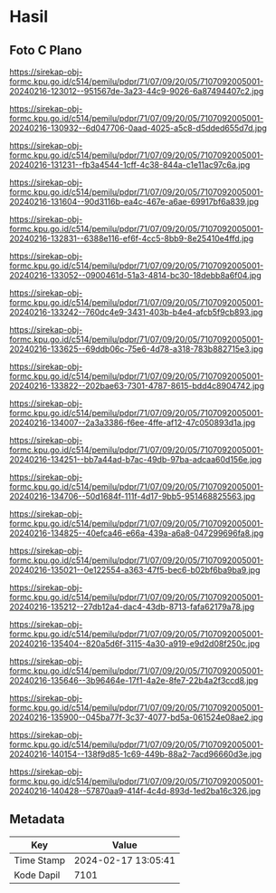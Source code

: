 # Hasil

## Foto C Plano

https://sirekap-obj-formc.kpu.go.id/c514/pemilu/pdpr/71/07/09/20/05/7107092005001-20240216-123012--951567de-3a23-44c9-9026-6a87494407c2.jpg

https://sirekap-obj-formc.kpu.go.id/c514/pemilu/pdpr/71/07/09/20/05/7107092005001-20240216-130932--6d047706-0aad-4025-a5c8-d5dded655d7d.jpg

https://sirekap-obj-formc.kpu.go.id/c514/pemilu/pdpr/71/07/09/20/05/7107092005001-20240216-131231--fb3a4544-1cff-4c38-844a-c1e11ac97c6a.jpg

https://sirekap-obj-formc.kpu.go.id/c514/pemilu/pdpr/71/07/09/20/05/7107092005001-20240216-131604--90d3116b-ea4c-467e-a6ae-69917bf6a839.jpg

https://sirekap-obj-formc.kpu.go.id/c514/pemilu/pdpr/71/07/09/20/05/7107092005001-20240216-132831--6388e116-ef6f-4cc5-8bb9-8e25410e4ffd.jpg

https://sirekap-obj-formc.kpu.go.id/c514/pemilu/pdpr/71/07/09/20/05/7107092005001-20240216-133052--0900461d-51a3-4814-bc30-18debb8a6f04.jpg

https://sirekap-obj-formc.kpu.go.id/c514/pemilu/pdpr/71/07/09/20/05/7107092005001-20240216-133242--760dc4e9-3431-403b-b4e4-afcb5f9cb893.jpg

https://sirekap-obj-formc.kpu.go.id/c514/pemilu/pdpr/71/07/09/20/05/7107092005001-20240216-133625--69ddb06c-75e6-4d78-a318-783b882715e3.jpg

https://sirekap-obj-formc.kpu.go.id/c514/pemilu/pdpr/71/07/09/20/05/7107092005001-20240216-133822--202bae63-7301-4787-8615-bdd4c8904742.jpg

https://sirekap-obj-formc.kpu.go.id/c514/pemilu/pdpr/71/07/09/20/05/7107092005001-20240216-134007--2a3a3386-f6ee-4ffe-af12-47c050893d1a.jpg

https://sirekap-obj-formc.kpu.go.id/c514/pemilu/pdpr/71/07/09/20/05/7107092005001-20240216-134251--bb7a44ad-b7ac-49db-97ba-adcaa60d156e.jpg

https://sirekap-obj-formc.kpu.go.id/c514/pemilu/pdpr/71/07/09/20/05/7107092005001-20240216-134706--50d1684f-111f-4d17-9bb5-951468825563.jpg

https://sirekap-obj-formc.kpu.go.id/c514/pemilu/pdpr/71/07/09/20/05/7107092005001-20240216-134825--40efca46-e66a-439a-a6a8-047299696fa8.jpg

https://sirekap-obj-formc.kpu.go.id/c514/pemilu/pdpr/71/07/09/20/05/7107092005001-20240216-135021--0e122554-a363-47f5-bec6-b02bf6ba9ba9.jpg

https://sirekap-obj-formc.kpu.go.id/c514/pemilu/pdpr/71/07/09/20/05/7107092005001-20240216-135212--27db12a4-dac4-43db-8713-fafa62179a78.jpg

https://sirekap-obj-formc.kpu.go.id/c514/pemilu/pdpr/71/07/09/20/05/7107092005001-20240216-135404--820a5d6f-3115-4a30-a919-e9d2d08f250c.jpg

https://sirekap-obj-formc.kpu.go.id/c514/pemilu/pdpr/71/07/09/20/05/7107092005001-20240216-135646--3b96464e-17f1-4a2e-8fe7-22b4a2f3ccd8.jpg

https://sirekap-obj-formc.kpu.go.id/c514/pemilu/pdpr/71/07/09/20/05/7107092005001-20240216-135900--045ba77f-3c37-4077-bd5a-061524e08ae2.jpg

https://sirekap-obj-formc.kpu.go.id/c514/pemilu/pdpr/71/07/09/20/05/7107092005001-20240216-140154--138f9d85-1c69-449b-88a2-7acd96660d3e.jpg

https://sirekap-obj-formc.kpu.go.id/c514/pemilu/pdpr/71/07/09/20/05/7107092005001-20240216-140428--57870aa9-414f-4c4d-893d-1ed2ba16c326.jpg


## Metadata

| Key        | Value               |
| ---------- | ------------------- |
| Time Stamp | 2024-02-17 13:05:41 |
| Kode Dapil | 7101                |




